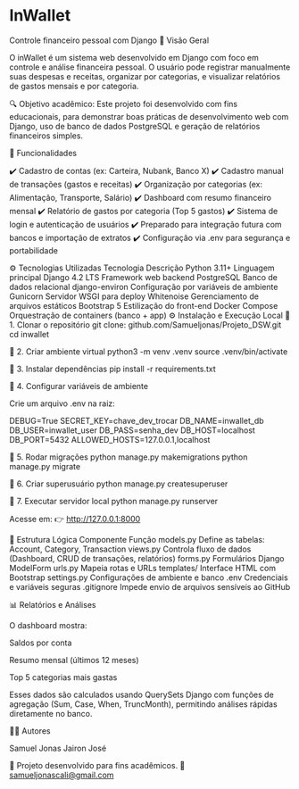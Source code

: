 
 <h1>InWallet</h1>

Controle financeiro pessoal com Django
🧩 Visão Geral

O inWallet é um sistema web desenvolvido em Django com foco em controle e análise financeira pessoal.
O usuário pode registrar manualmente suas despesas e receitas, organizar por categorias, e visualizar relatórios de gastos mensais e por categoria.

🔍 Objetivo acadêmico:
Este projeto foi desenvolvido com fins educacionais, para demonstrar boas práticas de desenvolvimento web com Django, uso de banco de dados PostgreSQL e geração de relatórios financeiros simples.

🚀 Funcionalidades

✔️ Cadastro de contas (ex: Carteira, Nubank, Banco X)
✔️ Cadastro manual de transações (gastos e receitas)
✔️ Organização por categorias (ex: Alimentação, Transporte, Salário)
✔️ Dashboard com resumo financeiro mensal
✔️ Relatório de gastos por categoria (Top 5 gastos)
✔️ Sistema de login e autenticação de usuários
✔️ Preparado para integração futura com bancos e importação de extratos
✔️ Configuração via .env para segurança e portabilidade


⚙️ Tecnologias Utilizadas
Tecnologia	Descrição
Python 3.11+	Linguagem principal
Django 4.2 LTS	Framework web backend
PostgreSQL	Banco de dados relacional
django-environ	Configuração por variáveis de ambiente
Gunicorn	Servidor WSGI para deploy
Whitenoise	Gerenciamento de arquivos estáticos
Bootstrap 5	Estilização do front-end
Docker Compose	Orquestração de containers (banco + app)
⚙️ Instalação e Execução Local
🔹 1. Clonar o repositório
git clone:  github.com/Samueljonas/Projeto_DSW.git
cd inwallet

🔹 2. Criar ambiente virtual
python3 -m venv .venv
source .venv/bin/activate

🔹 3. Instalar dependências
pip install -r requirements.txt

🔹 4. Configurar variáveis de ambiente

Crie um arquivo .env na raiz:

DEBUG=True
SECRET_KEY=chave_dev_trocar
DB_NAME=inwallet_db
DB_USER=inwallet_user
DB_PASS=senha_dev
DB_HOST=localhost
DB_PORT=5432
ALLOWED_HOSTS=127.0.0.1,localhost

🔹 5. Rodar migrações
python manage.py makemigrations
python manage.py migrate

🔹 6. Criar superusuário
python manage.py createsuperuser

🔹 7. Executar servidor local
python manage.py runserver


Acesse em: 👉 http://127.0.0.1:8000



🧠 Estrutura Lógica
Componente	Função
models.py	Define as tabelas: Account, Category, Transaction
views.py	Controla fluxo de dados (Dashboard, CRUD de transações, relatórios)
forms.py	Formulários Django ModelForm
urls.py	Mapeia rotas e URLs
templates/	Interface HTML com Bootstrap
settings.py	Configurações de ambiente e banco 
.env	Credenciais e variáveis seguras
.gitignore	Impede envio de arquivos sensíveis ao GitHub

📊 Relatórios e Análises

O dashboard mostra:

Saldos por conta

Resumo mensal (últimos 12 meses)

Top 5 categorias mais gastas

Esses dados são calculados usando QuerySets Django com funções de agregação (Sum, Case, When, TruncMonth), permitindo análises rápidas diretamente no banco.


🧑‍💻 Autores

Samuel Jonas
Jairon José

💼 Projeto desenvolvido para fins acadêmicos.
📧 samueljonascali@gmail.com
